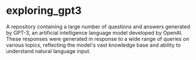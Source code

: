 # exploring_gpt3
A repository containing a large number of questions and answers generated by GPT-3, an artificial intelligence language model developed by OpenAI. These responses were generated in response to a wide range of queries on various topics, reflecting the model's vast knowledge base and ability to understand natural language input.
